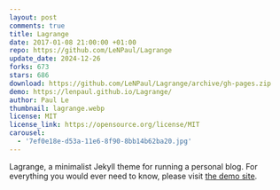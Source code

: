 ```yaml
---
layout: post
comments: true
title: Lagrange
date: 2017-01-08 21:00:00 +01:00
repo: https://github.com/LeNPaul/Lagrange
update_date: 2024-12-26
forks: 673
stars: 686
download: https://github.com/LeNPaul/Lagrange/archive/gh-pages.zip
demo: https://lenpaul.github.io/Lagrange/
author: Paul Le
thumbnail: lagrange.webp
license: MIT
license_link: https://opensource.org/license/MIT
carousel:
  - '7ef0e18e-d53a-11e6-8f90-8bb14b62ba20.jpg'
---
```


Lagrange, a minimalist Jekyll theme for running a personal blog. For everything you would ever need to know, please visit [the demo site](https://lenpaul.github.io/Lagrange/).
